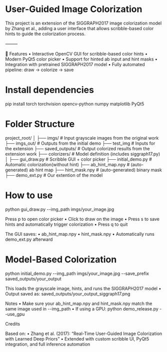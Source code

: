 #  User-Guided Image Colorization
This project is an extension of the SIGGRAPH2017 image colorization model by Zhang et al., adding a user interface that allows scribble-based color hints to guide the colorization process.

⸻

🚀 Features
	•	Interactive OpenCV GUI for scribble-based color hints
	•	Modern PyQt5 color picker
	•	Support for hinted ab input and hint masks
	•	Integration with pretrained SIGGRAPH2017 model
	•	Fully automated pipeline: draw → colorize → save

# Install dependencies
pip install torch torchvision opencv-python numpy matplotlib PyQt5

# Folder Structure

project_root/
│
├── imgs/                        # Input grayscale images from the original work
├── imgs_out/				     # Outputs from the initial demo
├── test_img						 # Inputs for the extension
├── saved_outputs/               # Output colorized results from the extension work
├── colorizers/                  # Model definition (includes siggraph17.py)
│
├── gui_draw.py                  # Scribble GUI + color picker
├── initial_demo.py              # Automatic colorization(without hint)
├── ab_hint_map.npy              # (auto-generated) ab hint map
├── hint_mask.npy                # (auto-generated) binary mask
├── demo_ext.py                  # Our extention of the model

# How to use
python gui_draw.py --img_path imgs/your_image.jpg

Press p to open color picker
	•	Click to draw on the image
	•	Press s to save hints and automatically trigger colorization
	•	Press q to quit

The GUI saves:
	•	ab_hint_map.npy
	•	hint_mask.npy
	•	Automatically runs demo_ext.py afterward

# Model-Based Colorization
python initial_demo.py --img_path imgs/your_image.jpg --save_prefix saved_outputs/your_output

This loads the grayscale image, hints, and runs the SIGGRAPH2017 model
	• Output saved as:
        saved_outputs/your_output_siggraph17.png

 Notes
	•	Make sure your ab_hint_map.npy and hint_mask.npy match the same image used in --img_path
	•	If using a GPU:
            python demo_release.py --use_gpu

Credits

Based on:
	•	Zhang et al. (2017): “Real-Time User-Guided Image Colorization with Learned Deep Priors”
	•	Extended with custom scribble UI, PyQt5 integration, and full inference automation